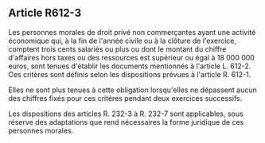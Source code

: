 Article R612-3
----
Les personnes morales de droit privé non commerçantes ayant une activité
économique qui, à la fin de l'année civile ou à la clôture de l'exercice,
comptent trois cents salariés ou plus ou dont le montant du chiffre d'affaires
hors taxes ou des ressources est supérieur ou égal à 18 000 000 euros, sont
tenues d'établir les documents mentionnés à l'article L. 612-2. Ces critères
sont définis selon les dispositions prévues à l'article R. 612-1.

Elles ne sont plus tenues à cette obligation lorsqu'elles ne dépassent aucun des
chiffres fixés pour ces critères pendant deux exercices successifs.

Les dispositions des articles R. 232-3 à R. 232-7 sont applicables, sous réserve
des adaptations que rend nécessaires la forme juridique de ces personnes
morales.
